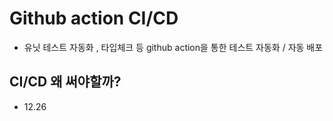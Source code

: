 # Github action CI/CD
- 유닛 테스트 자동화 , 타입체크 등 github action을 통한 테스트 자동화 / 자동 배포 

## CI/CD 왜 써야할까?
- 12.26
